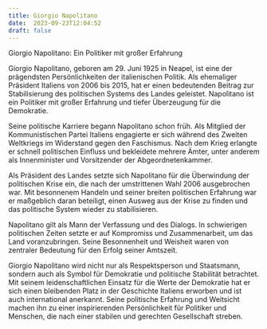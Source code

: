 ```yaml
---
title: Giorgio Napolitano
date:  2023-09-23T12:04:52
draft: false
---
```


Giorgio Napolitano: Ein Politiker mit großer Erfahrung

Giorgio Napolitano, geboren am 29. Juni 1925 in Neapel, ist eine der prägendsten Persönlichkeiten der italienischen Politik. Als ehemaliger Präsident Italiens von 2006 bis 2015, hat er einen bedeutenden Beitrag zur Stabilisierung des politischen Systems des Landes geleistet. Napolitano ist ein Politiker mit großer Erfahrung und tiefer Überzeugung für die Demokratie.

Seine politische Karriere begann Napolitano schon früh. Als Mitglied der Kommunistischen Partei Italiens engagierte er sich während des Zweiten Weltkriegs im Widerstand gegen den Faschismus. Nach dem Krieg erlangte er schnell politischen Einfluss und bekleidete mehrere Ämter, unter anderem als Innenminister und Vorsitzender der Abgeordnetenkammer.

Als Präsident des Landes setzte sich Napolitano für die Überwindung der politischen Krise ein, die nach der umstrittenen Wahl 2006 ausgebrochen war. Mit besonnenem Handeln und seiner breiten politischen Erfahrung war er maßgeblich daran beteiligt, einen Ausweg aus der Krise zu finden und das politische System wieder zu stabilisieren.

Napolitano gilt als Mann der Verfassung und des Dialogs. In schwierigen politischen Zeiten setzte er auf Kompromiss und Zusammenarbeit, um das Land voranzubringen. Seine Besonnenheit und Weisheit waren von zentraler Bedeutung für den Erfolg seiner Amtszeit.

Giorgio Napolitano wird nicht nur als Respektsperson und Staatsmann, sondern auch als Symbol für Demokratie und politische Stabilität betrachtet. Mit seinem leidenschaftlichen Einsatz für die Werte der Demokratie hat er sich einen bleibenden Platz in der Geschichte Italiens erworben und ist auch international anerkannt. Seine politische Erfahrung und Weitsicht machen ihn zu einer inspirierenden Persönlichkeit für Politiker und Menschen, die nach einer stabilen und gerechten Gesellschaft streben.